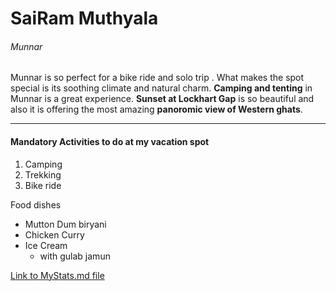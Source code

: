 # SaiRam Muthyala
###### Munnar
Munnar is so perfect for a bike ride and solo trip . What makes the spot special is its soothing climate and natural charm. **Camping and tenting** in Munnar is a great experience.  **Sunset at Lockhart Gap** is so beautiful and also it is offering the most amazing **panoromic view of Western ghats**.

********************

#### Mandatory Activities to do at my vacation spot
1. Camping
2. Trekking
3. Bike ride 

Food dishes
- Mutton Dum biryani
- Chicken Curry
- Ice Cream
     - with gulab jamun


[Link to MyStats.md file](https://github.com/muthyalasairam/my2-Muthyala/blob/main/MyStats.md)






